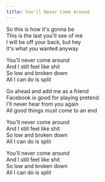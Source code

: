 ```yaml
---
title: You'll Never Come Around
---
```

So this is how it's gonna be  
This is the last you'll see of me  
I will be off your back, but hey  
It's what you wanted anyway  

You'll never come around  
And I still feel like shit  
So low and broken down  
All I can do is split  

Go ahead and add me as a friend  
Facebook is good for playing pretend  
I'll never hear from you again  
All good things must come to an end  

You'll never come around  
And I still feel like shit  
So low and broken down  
All I can do is split  

You'll never come around  
And I still feel like shit  
So low and broken down  
All I can do is split